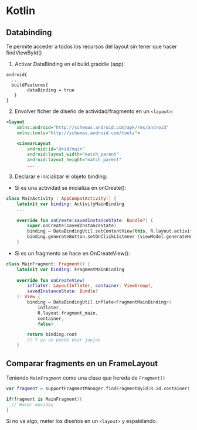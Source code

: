 # Kotlin

## Databinding
Te permite acceder a todos los recursos del layout sin tener que hacer findViewById()

1. Activar DataBinding en el build.graddle (app):
```
android{
  ...
  buildFeatures{
        dataBinding = true
   }
}
```

2. Envolver ficher de diseño de actividad/fragmento en un `<layout>`:
```xml
<layout
    xmlns:android="http://schemas.android.com/apk/res/android"
    xmlns:tools="http://schemas.android.com/tools">

    <LinearLayout
        android:id="@+id/main"
        android:layout_width="match_parent"
        android:layout_height="match_parent"
        ...
```

3. Declarar e inicializar el objeto binding:

  - Si es una actividad se inicializa en onCreate():
```kotlin
class MainActivity : AppCompatActivity() {
    lateinit var binding: ActivityMainBinding
    ...
    
    override fun onCreate(savedInstanceState: Bundle?) {
        super.onCreate(savedInstanceState)
        binding = DataBindingUtil.setContentView(this, R.layout.activity_main)
        binding.generateButton.setOnClickListener {viewModel.generateNumber()}
    }
```

  - Si es un fragmento se hace en OnCreateView():
```kotlin
class MainFragment: Fragment() {
    lateinit var binding: FragmentMainBinding
    
    override fun onCreateView(
        inflater: LayoutInflater, container: ViewGroup?,
        savedInstanceState: Bundle?
    ): View {
        binding = DataBindingUtil.inflate<FragmentMainBinding>(
            inflater,
            R.layout.fragment_main,
            container,
            false)

        return binding.root
        // Y ya se puede usar jaujas
    }
```

## Comparar fragments en un FrameLayout
Teniendo `MainFragment` como una clase que hereda de `Fragment()`
```kotlin
var fragment = supportFragmentManager.findFragmentById(R.id.container) // Id del frame que aloja al fragmen

if(fragment is MainFragment){
  // Hacer movidas
}
```
Si no va algo, meter los diseños en un `<layout>` y espabilando.

